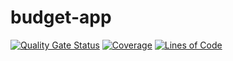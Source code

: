 # budget-app

[![Quality Gate Status](https://sonarcloud.io/api/project_badges/measure?project=chamines-mcjo_budget-app&metric=alert_status)](https://sonarcloud.io/summary/new_code?id=chamines-mcjo_budget-app)
[![Coverage](https://sonarcloud.io/api/project_badges/measure?project=chamines-mcjo_budget-app&metric=coverage)](https://sonarcloud.io/summary/new_code?id=chamines-mcjo_budget-app)
[![Lines of Code](https://sonarcloud.io/api/project_badges/measure?project=chamines-mcjo_budget-app&metric=ncloc)](https://sonarcloud.io/summary/new_code?id=chamines-mcjo_budget-app)